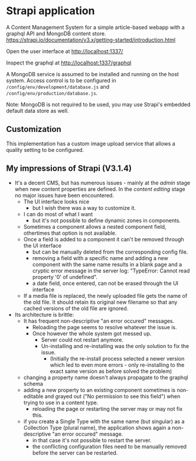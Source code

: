 # Strapi application

A Content Management System for a simple article-based webapp with a graphql API and MongoDB content store.
<https://strapi.io/documentation/v3.x/getting-started/introduction.html>

Open the user interface at <http://localhost:1337/>

Inspect the graphql at <http://localhost:1337/graphql>

A MongoDB service is assumed to be installed and running on the host system. Access control is to be configured in `/config/env/development/database.js` and `/config/env/production/database.js`.

Note: MongoDB is not required to be used, you may use Strapi's embedded default data store as well.

## Customization

This implementation has a custom image upload service that allows a quality setting to be configured.

## My impressions of Strapi (V3.1.4)

- It's a decent CMS, but has numerous issues - mainly at the *admin* stage when new content properties are defined. In the *content editing* stage no major issues have been encountered.
  - The UI interface looks nice
    - but I wish there was a way to customize it.
  - I can do most of what I want
    - but it's not possible to define dynamic zones in components.
  - Sometimes a component allows a nested component field, othertimes that option is not available.
  - Once a field is added to a component it can't be removed through the UI interface
    - but can be manually deleted from the corresponding config file.
    - removing a field with a specific name and adding a new component with the same name results in a blank page and a cryptic error message in the server log: "TypeError: Cannot read property '0' of undefined".
    - a date field, once entered, can not be erased through the UI interface
  - If a media file is replaced, the newly uploaded file gets the name of the old file. It should retain its original new filename so that any cached versions of the old file are ignored.
- Its architecture is brittle:
  - It has frequent non-descriptive "an error occured" messages.
    - Reloading the page seems to resolve whatever the issue is.
    - Once however the whole system got messed up.
      - Server could not restart anymore.
      - Un-installing and re-installing was the only solution to fix the issue.
        - (Initially the re-install process selected a newer version which led to even more errors - only re-installing to the exact same version as before solved the problem)
  - changing a property name doesn't always propagate to the graphql schema
  - adding a new property to an existing component sometimes is non-editable and grayed out ("No permission to see this field") when trying to use in a content type.
    - reloading the page or restarting the server may or may not fix this.
  - if you create a Single Type with the same name (but singular) as a Collection Type (plural name), the application shows again a non-descriptive "an error occured" message.
    - in that case it's not possible to restart the server.
    - the conflicting configuration files need to be manually removed before the server can be restarted.
